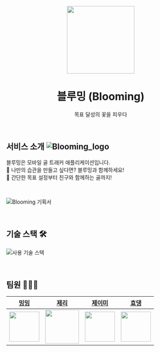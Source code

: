 <p align="middle">
  <img width="180px;" src="https://user-images.githubusercontent.com/63184334/219865440-bbd61d6b-872b-4564-bde9-ef22dd69d0d8.svg"/>
</p>
<h1 align="middle">블루밍 (Blooming)</h1>
<p align="middle">목표 달성의 꽃을 피우다</p>

<br>

## 서비스 소개 ![Blooming_logo](https://user-images.githubusercontent.com/63184334/219865637-f763c590-ee9c-4012-b5bf-765dae140acc.svg)

블루밍은 모바일 골 트래커 애플리케이션입니다.<br>
🙂 나만의 습관을 만들고 싶다면? 블루밍과 함께하세요!<br>
👫 간단한 목표 설정부터 친구와 함께하는 골까지!

<br>

![Blooming 기획서](https://user-images.githubusercontent.com/63184334/219865987-ee8064ab-8c50-45cd-8116-c0efc40ca599.jpeg)

<br>

## 기술 스택 🛠
![사용 기술 스택](https://user-images.githubusercontent.com/63184334/219866977-fdfd1166-2b80-49ef-9345-0d99e0759bac.jpeg)

<br>

## 팀원 👨‍👦‍👦
| [밍밍](https://github.com/minji05) | [제리](https://github.com/youjin09222) | [제이미](https://github.com/JJ503) | [효댕](https://github.com/jhsseonn) |
| --- | --- | --- | --- |
| <img src="https://user-images.githubusercontent.com/63184334/219867238-ab4fc5a1-558c-4462-a705-bde62d761275.png" width="80" height="80"/> | <img src="https://user-images.githubusercontent.com/63184334/219866832-c2be3923-8a0f-442f-be1e-d49a521897de.png" width="90" height="90"/> | <img src="https://user-images.githubusercontent.com/63184334/219866028-c749eaa6-9bac-4497-9445-294ad1aad93e.png" width="80" height="80"/> | <img src="https://user-images.githubusercontent.com/63184334/219866770-41dac658-1f98-4e23-98c9-1fd40a4954be.png" width="80" height="80"/> |
